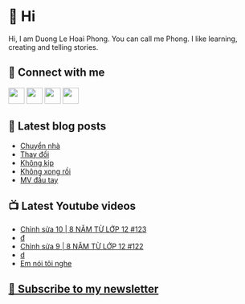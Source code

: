 # 👋 Hi

Hi, I am Duong Le Hoai Phong. You can call me Phong. I like learning, creating and telling stories.

## 🔗 Connect with me
[<img height="32" width="32" src="https://cdn.jsdelivr.net/npm/simple-icons@v3/icons/youtube.svg" />](https://www.youtube.com/channel/UCXykqt3V2-9bYXKWZRcH0rA)
[<img height="32" width="32" src="https://cdn.jsdelivr.net/npm/simple-icons@v3/icons/instagram.svg" />](https://www.instagram.com/dlhoaiphong)
[<img height="32" width="32" src="https://cdn.jsdelivr.net/npm/simple-icons@v3/icons/facebook.svg" />](https://www.facebook.com/dlhoaiphong)
[<img height="32" width="32" src="https://cdn.jsdelivr.net/npm/simple-icons@v3/icons/linkedin.svg" />](https://www.linkedin.com/in/dlhoaiphong)

## 📝 Latest blog posts

<!-- BLOG-POST-LIST:START -->
- [Chuyển nhà](https://phongduong.dev/blog/2021/09/chuyen-nha/)
- [Thay đổi](https://phongduong.dev/blog/2021/09/thay-doi/)
- [Không kịp](https://phongduong.dev/blog/2021/09/khong-kip/)
- [Không xong rồi](https://phongduong.dev/blog/2021/09/khong-xong-roi/)
- [MV đầu tay](https://phongduong.dev/blog/2021/09/mv-dau-tay/)
<!-- BLOG-POST-LIST:END -->

## 📺 Latest Youtube videos

<!-- YOUTUBE-VIDEO-LIST:START -->
- [Chỉnh sửa 10 | 8 NĂM TỪ LỚP 12 #123](https://www.youtube.com/watch?v=aramyGJjUVA)
- [đ](https://www.youtube.com/watch?v=fJgGcluaxVs)
- [Chỉnh sửa 9 | 8 NĂM TỪ LỚP 12 #122](https://www.youtube.com/watch?v=fAk1kqqaHxY)
- [d](https://www.youtube.com/watch?v=VHYxwCKyZFQ)
- [Em nói tôi nghe](https://www.youtube.com/watch?v=jjoIl_6A4xU)
<!-- YOUTUBE-VIDEO-LIST:END -->

## [💌 Subscribe to my newsletter](https://phongever.substack.com/)
